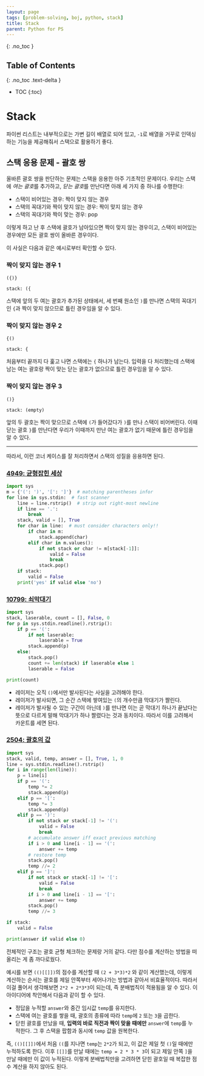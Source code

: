 ```yaml
---
layout: page
tags: [problem-solving, boj, python, stack]
title: Stack
parent: Python for PS
---
```


{: .no_toc }
## Table of Contents
{: .no_toc .text-delta }
- TOC
{:toc}

# Stack

 파이썬 리스트는 내부적으로는 가변 길이 배열로 되어 있고, `-1`로
 배열을 거꾸로 인덱싱하는 기능을 제공해줘서 스택으로 활용하기 좋다.


## 스택 응용 문제 - 괄호 쌍
 올바른 괄호 쌍을 판단하는 문제는 스택을 응용한 아주 기초적인
 문제이다. 우리는 스택에 *여는 괄호*를 추가하고, *닫는 괄호*를
 만난다면 아래 세 가지 중 하나를 수행한다:
  - 스택이 비어있는 경우: 짝이 맞지 않는 경우
  - 스택의 꼭대기와 짝이 맞지 않는 경우: 짝이 맞지 않는 경우
  - 스택의 꼭대기와 짝이 맞는 경우: pop

 이렇게 하고 난 후 스택에 괄호가 남아있으면 짝이 맞지 않는 경우이고,
 스택이 비어있는 경우에만 모든 괄호 쌍이 올바른 경우이다.

 이 사실은 다음과 같은 예시로부터 확인할 수 있다.

### 짝이 맞지 않는 경우 1

```
({)}

stack: ({
```

 스택에 앞의 두 여는 괄호가 추가된 상태에서, 세 번째 원소인 `)`를
 만나면 스택의 꼭대기인 `{`과 짝이 맞지 않으므로 틀린 경우임을 알 수
 있다.

### 짝이 맞지 않는 경우 2

```
{()

stack: {
```

 처음부터 끝까지 다 훑고 나면 스택에는 `{` 하나가 남는다. 입력을 다
 처리했는데 스택에 남는 여는 괄호랑 짝이 맞는 닫는 괄호가 없으므로
 틀린 경우임을 알 수 있다.

### 짝이 맞지 않는 경우 3

```
()}

stack: (empty)
```

 앞의 두 괄호는 짝이 맞으므로 스택에 `(`가 들어갔다가 `)`를 만나
 스택이 비어버린다. 이때 닫는 괄호 `}`를 만난다면 우리가 이때까지 만난
 여는 괄호가 없기 때문에 틀린 경우임을 알 수 있다.

---

 따라서, 이런 코너 케이스를 잘 처리하면서 스택의 성질을 응용하면 된다.

### [4949: 균형잡힌 세상](https://www.acmicpc.net/problem/4949)

```python
import sys
m = {'(': ')', '[': ']'}  # matching parentheses infor
for line in sys.stdin:  # fast scanner
    line = line.rstrip()  # strip out right-most newline
    if line == '.':
        break
    stack, valid = [], True
    for char in line:  # must consider characters only!!
        if char in m:
            stack.append(char)
        elif char in m.values():
            if not stack or char != m[stack[-1]]:
                valid = False
                break
            stack.pop()
    if stack:
        valid = False
    print('yes' if valid else 'no')
```


### [10799: 쇠막대기](https://www.acmicpc.net/problem/10799)

```python
import sys
stack, laserable, count = [], False, 0
for p in sys.stdin.readline().rstrip():
    if p == '(':
        if not laserable:
            laserable = True
        stack.append(p)
    else:
        stack.pop()
        count += len(stack) if laserable else 1
        laserable = False

print(count)
```

 - 레이저는 오직 `()`에서만 발사된다는 사실을 고려해야 한다.
 - 레이저가 발사되면, 그 순간 스택에 쌓여있는 `(`의 개수만큼 막대기가
   짤린다.
 - 레이저가 발사될 수 있는 구간이 아닌데 `)`를 만나면 이는 곧 막대기
   하나가 끝났다는 뜻으로 다르게 말해 막대기가 하나 짤렸다는 것과
   동치이다. 따라서 이를 고려해서 카운트를 세면 된다.

### [2504: 괄호의 값](https://www.acmicpc.net/problem/2504)

```python
import sys
stack, valid, temp, answer = [], True, 1, 0
line = sys.stdin.readline().rstrip()
for i in range(len(line)):
    p = line[i]
    if p == '(':
        temp *= 2
        stack.append(p)
    elif p == '[':
        temp *= 3
        stack.append(p)
    elif p == ')':
        if not stack or stack[-1] != '(':
            valid = False
            break
        # accumulate answer iff exact previous matching
        if i > 0 and line[i - 1] == '(':
            answer += temp
        # restore temp
        stack.pop()
        temp //= 2
    elif p == ']':
        if not stack or stack[-1] != '[':
            valid = False
            break
        if i > 0 and line[i - 1] == '[':
            answer += temp
        stack.pop()
        temp //= 3

if stack:
    valid = False

print(answer if valid else 0)
```

 전체적인 구조는 괄호 균형 체크하는 문제랑 거의 같다. 다만 점수를
 계산하는 방법을 떠올리는 게 좀 까다로웠다.

 예시를 보면 `(()[[]])`의 점수를 계산할 때 `(2 + 3*3)*2` 와 같이
 계산했는데, 이렇게 계산하는 순서는 괄호를 제일 안쪽부터 세어나가는
 방법과 같아서 비효율적이다. 따라서 이걸 풀어서 생각해보면 `2*2 +
 2*3*3`이 되는데, 즉 분배법칙이 적용됨을 알 수 있다. 이 아이디어에
 착안해서 다음과 같이 할 수 있다.
  - 정답을 누적할 `answer`와 중간 임시값 `temp`를 유지한다.
  - 스택에 여는 괄호를 쌓을 때, 괄호의 종류에 따라 `temp`에 `2` 또는
    `3`을 곱한다.
  - 닫힌 괄호를 만났을 때, **입력의 바로 직전과 짝이 맞을 때에만**
    `answer`에 `temp`를 누적한다. 그 후 스택을 팝함과 동시에 `temp`
    값을 원복한다.

 즉, `(()[[]])`에서 처음 `((`를 지나면 `temp`는 `2*2`가 되고, 이 값은
 제일 첫 `()`일 때에만 누적하도록 한다. 이후 `[[]]`를 만날 때에는
 `temp = 2 * 3 * 3`이 되고 제일 안쪽 `]`을 만날 때에만 이 값이
 누적된다. 이렇게 분배법칙만을 고려하면 닫힌 괄호일 때 복잡한 점수
 계산을 하지 않아도 된다.
